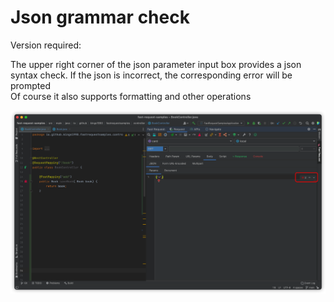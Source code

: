 # Json grammar check
Version required:<Badge text="2.0.6" />

The upper right corner of the json parameter input box provides a json syntax check. If the json is incorrect, the corresponding error will be prompted  
Of course it also supports formatting and other operations

![json](../../../.vuepress/public/img/json.png)